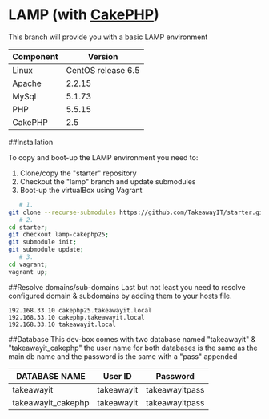 LAMP (with [CakePHP](http://cakephp.org/))
=====
This branch will provide you with a basic LAMP environment 

Component            | Version
-------------------- | --------------------
Linux                | CentOS release 6.5
Apache               | 2.2.15
MySql                | 5.1.73
PHP                  | 5.5.15
CakePHP              | 2.5

##Installation 

To copy and boot-up the LAMP environment you need to:

1. Clone/copy the "starter" repository
2. Checkout the "lamp" branch and update submodules 
3. Boot-up the virtualBox using Vagrant

```bash
   # 1.
git clone --recurse-submodules https://github.com/TakeawayIT/starter.git;
   # 2.
cd starter;
git checkout lamp-cakephp25;
git submodule init;
git submodule update;
   # 3.
cd vagrant;
vagrant up;
```

##Resolve domains/sub-domains 
Last but not least you need to resolve configured domain & subdomains by adding them to your hosts file.
```
192.168.33.10 cakephp25.takeawayit.local
192.168.33.10 cakephp.takeawayit.local
192.168.33.10 takeawayit.local
```

##Database
This dev-box comes with two database named "takeawayit" & "takeawayit_cakephp"
the user name for both databases is the same as the main db name and the password is the same with a "pass" appended 

DATABASE NAME      | User ID    | Password 
-------------------|------------|---------------
takeawayit         | takeawayit | takeawayitpass
takeawayit_cakephp | takeawayit | takeawayitpass
